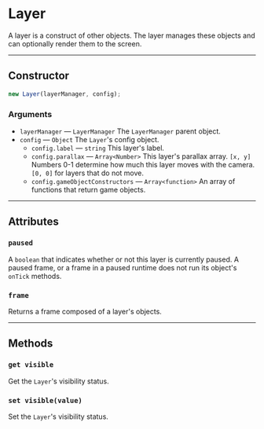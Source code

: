 # Layer

A layer is a construct of other objects. The layer manages these objects and can optionally render them to the screen.

---

## Constructor

```javascript
new Layer(layerManager, config);
```

### Arguments

-   `layerManager` &mdash; `LayerManager` The `LayerManager` parent object.
-   `config` &mdash; `Object` The `Layer`'s config object.
    -   `config.label` &mdash; `string` This layer's label.
    -   `config.parallax` &mdash; `Array<Number>` This layer's parallax array. `[x, y]` Numbers 0-1 determine how much this layer moves with the camera. `[0, 0]` for layers that do not move.
    -   `config.gameObjectConstructors` &mdash; `Array<function>` An array of functions that return game objects.

---

## Attributes

### `paused`

A `boolean` that indicates whether or not this layer is currently paused. A paused frame, or a frame in a paused runtime does not run its object's `onTick` methods.

### `frame`

Returns a frame composed of a layer's objects.

---

## Methods

### `get visible`

Get the `Layer`'s visibility status.

### `set visible(value)`

Set the `Layer`'s visibility status.
